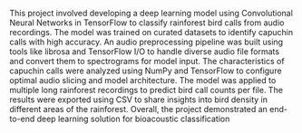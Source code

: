 This project involved developing a deep learning model using Convolutional Neural Networks in TensorFlow to classify rainforest bird calls from audio recordings. The model was trained on curated datasets to identify capuchin calls with high accuracy. An audio preprocessing pipeline was built using tools like librosa and TensorFlow I/O to handle diverse audio file formats and convert them to spectrograms for model input. The characteristics of capuchin calls were analyzed using NumPy and TensorFlow to configure optimal audio slicing and model architecture. The model was applied to multiple long rainforest recordings to predict bird call counts per file. The results were exported using CSV to share insights into bird density in different areas of the rainforest. Overall, the project demonstrated an end-to-end deep learning solution for bioacoustic classification

